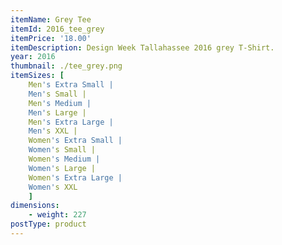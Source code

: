 ```yaml
---
itemName: Grey Tee
itemId: 2016_tee_grey
itemPrice: '18.00'
itemDescription: Design Week Tallahassee 2016 grey T-Shirt.
year: 2016
thumbnail: ./tee_grey.png
itemSizes: [
    Men's Extra Small |
    Men's Small |
    Men's Medium |
    Men's Large |
    Men's Extra Large |
    Men's XXL |
    Women's Extra Small |
    Women's Small |
    Women's Medium |
    Women's Large |
    Women's Extra Large |
    Women's XXL
    ]
dimensions: 
    - weight: 227
postType: product
---
```

